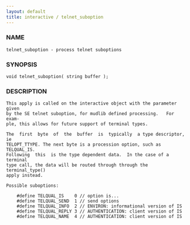 ```yaml
---
layout: default
title: interactive / telnet_suboption
---
```


### NAME

    telnet_suboption - process telnet suboptions


### SYNOPSIS

    void telnet_suboption( string buffer );


### DESCRIPTION

    This apply is called on the interactive object with the parameter given
    by the SE telnet suboption, for mudlib defined processing.   For  exam‐
    ple, this allows for future support of terminal types.

    The  first  byte  of  the  buffer  is  typically  a type descriptor, ie
    TELOPT_TTYPE. The next byte is a procession option, such as TELQUAL_IS.
    Following  this  is the type dependent data.  In the case of a terminal
    type call, the data will be routed through through the  terminal_type()
    apply instead.

    Possible suboptions:

        #define TELQUAL_IS    0 // option is...
        #define TELQUAL_SEND  1 // send options
        #define TELQUAL_INFO  2 // ENVIRON: informational version of IS
        #define TELQUAL_REPLY 3 // AUTHENTICATION: client version of IS
        #define TELQUAL_NAME  4 // AUTHENTICATION: client version of IS
